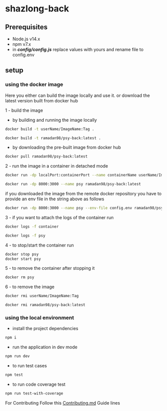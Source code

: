 # shazlong-back

## Prerequisites

- Node.js v14.x
- npm v7.x
- in **_config/config.js_** replace values with yours and rename file to config.env

## setup

### using the docker image

Here you either can build the image locally and use it. or download the latest version built from docker hub

1 - build the image

- by building and running the image locally

```sh
docker build -t userName/ImageName:Tag .

docker build -t ramadan98/psy-back:latest .
```

- by downloading the pre-built image from docker hub

```sh
docker pull ramadan98/psy-back:latest
```

2 - run the image in a container in detached mode

```sh
docker run -dp localPort:containerPort --name containerName userName/ImageName:Tag

docker run -dp 8000:3000 --name psy ramadan98/psy-back:latest
```

if you downloaded the image from the remote docker repository you have to provide an env file in the string above as follows

```sh
docker run -dp 8000:3000 --name psy --env-file config.env ramadan98/psy-back:latest
```

3 - if you want to attach the logs of the container run

```sh
docker logs -f container

docker logs -f psy
```

4 - to stop/start the container run

```sh
docker stop psy
docker start psy
```

5 - to remove the container after stopping it

```sh
docker rm psy
```

6 - to remove the image

```sh
docker rmi userName/ImageName:Tag

docker rmi ramadan98/psy-back:latest
```

### using the local environment

- install the project dependencies

```sh
npm i
```

- run the application in dev mode

```sh
npm run dev
```

- to run test cases

```sh
npm test
```

- to run code coverage test

```sh
npm run test-with-coverage
```

For Contributing Follow this [Contributing.md](./Contributing.md) Guide lines
